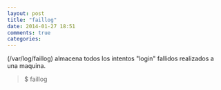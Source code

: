 ```yaml
---
layout: post
title: "faillog"
date: 2014-01-27 18:51
comments: true
categories: 
---
```

(/var/log/faillog) almacena todos los intentos "login" fallidos realizados a una maquina.

>$ faillog

